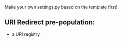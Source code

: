 Make your own settings.py based on the template first!

## URI Redirect pre-population:
- a URI registry